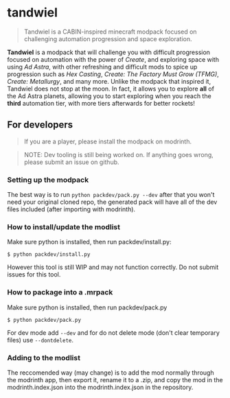 # tandwiel
> Tandwiel is a CABIN-inspired minecraft modpack focused on challenging automation progression and space exploration.

**Tandwiel** is a modpack that will challenge you with difficult progression focused on automation with the power of *Create*, and exploring space with using *Ad Astra*, with other refreshing and difficult mods to spice up progression such as *Hex Casting*, *Create: The Factory Must Grow (TFMG)*, *Create: Metallurgy*, and many more. Unlike the modpack that inspired it, Tandwiel does not stop at the moon. In fact, it allows you to explore **all** of the Ad Astra planets, allowing you to start exploring when you reach the **third** automation tier, with more tiers afterwards for better rockets!

## For developers
> If you are a player, please install the modpack on modrinth.

> NOTE: Dev tooling is still being worked on. If anything goes wrong, please submit an issue on github.

### Setting up the modpack
The best way is to run `python packdev/pack.py --dev`
after that you won't need your original cloned repo, the generated pack will have all of the dev files included (after importing with modrinth).

### How to install/update the modlist
Make sure python is installed, then run packdev/install.py:
```
$ python packdev/install.py
```
However this tool is still WIP and may not function correctly. Do not submit issues for this tool.

### How to package into a .mrpack
Make sure python is installed, then run packdev/pack.py
```
$ python packdev/pack.py
```
For dev mode add `--dev` and for do not delete mode (don't clear temporary files) use `--dontdelete`.

### Adding to the modlist
The reccomended way (may change) is to add the mod normally through the modrinth app, then export it, rename it to a .zip, and copy the mod in the modrinth.index.json into the modrinth.index.json in the repository.

